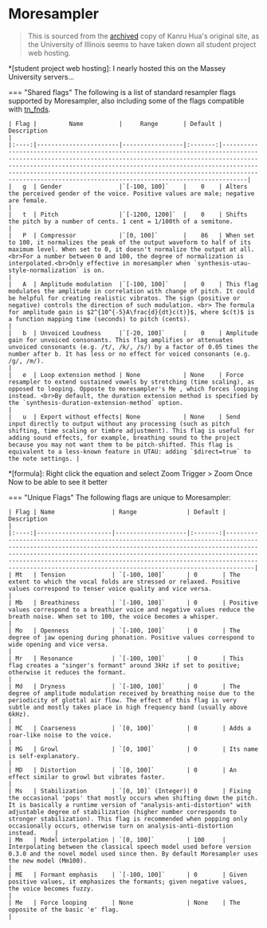 # Moresampler 
>This is sourced from the [archived](https://web.archive.org/web/20181006060008/https://web.engr.illinois.edu/~khua5/index.php/2016/04/07/the-complete-moresampler-tutorial/) copy of Kanru Hua's original site, as the University of Illinois seems to have taken down all student project web hosting.

*[student project web hosting]: I nearly hosted this on the Massey University servers...


=== "Shared flags"
	The following is a list of standard resampler flags supported by Moresampler, also including some of the flags compatible with [tn_fnds](/ResamplerDocs/tn_fnds).

	| Flag |         Name          |     Range       | Default | Description                                                                                                                                                                                                                                                                                                                                                         |
	|:----:|-----------------------|-----------------|:-------:|---------------------------------------------------------------------------------------------------------------------------------------------------------------------------------------------------------------------------------------------------------------------------------------------------------------------------------------------------------------------|
	|   g  | Gender                |`[-100, 100]`    |    0    | Alters the perceived gender of the voice. Positive values are male; negative are female.                                                                                                                                                                                                                                                                            |
	|   t  | Pitch                 |`[-1200, 1200]`  |    0    | Shifts the pitch by a number of cents. 1 cent = 1/100th of a semitone.                                                                                                                                                                                                                                                                                              |
	|   P  | Compressor            |`[0, 100]`       |    86   | When set to 100, it normalizes the peak of the output waveform to half of its maximum level. When set to 0, it doesn't normalize the output at all.<br>For a number between 0 and 100, the degree of normalization is interpolated.<br>Only effective in moresampler when `synthesis-utau-style-normalization` is on.                                               |
	|   A  | Amplitude modulation  |`[-100, 100]`    |    0    | This flag modulates the amplitude in correlation with change of pitch. It could be helpful for creating realistic vibratos. The sign (positive or negative) controls the direction of such modulation. <br> The formula for amplitude gain is $2^{10^{-5}A\frac{d}{dt}c(t)}$, where $c(t)$ is a function mapping time (seconds) to pitch (cents).                   |
	|   b  | Unvoiced Loudness     |`[-20, 100]`     |    0    | Amplitude gain for unvoiced consonants. This flag amplifies or attenuates unvoiced consonants (e.g. /t/, /k/, /s/) by a factor of 0.05 times the number after b. It has less or no effect for voiced consonants (e.g. /g/, /m/).                                                                                                                                    |
	|   e  | Loop extension method | None            | None    | Force resampler to extend sustained vowels by stretching (time scaling), as opposed to looping. Opposte to moresampler's Me , which forces looping instead. <br>By default, the duration extension method is specified by the `synthesis-duration-extension-method` option.                                                                                         |
	|   u  | Export without effects| None            | None    | Send input directly to output without any processing (such as pitch shifting, time scaling or timbre adjustment). This flag is useful for adding sound effects, for example, breathing sound to the project because you may not want them to be pitch-shifted. This flag is equivalent to a less-known feature in UTAU: adding `$direct=true` to the note settings. |

*[formula]: Right click the equation and select Zoom Trigger > Zoom Once Now to be able to see it better

=== "Unique Flags"
	The following flags are unique to Moresampler:

	| Flag | Name                | Range              | Default | Description                                                                                                                                                                                                                                                                                                                                                          |
	|:----:|---------------------|--------------------|:-------:|----------------------------------------------------------------------------------------------------------------------------------------------------------------------------------------------------------------------------------------------------------------------------------------------------------------------------------------------------------------------|
	| Mt   | Tension             | `[-100, 100]`      | 0       | The extent to which the vocal folds are stressed or relaxed. Positive values correspond to tenser voice quality and vice versa.                                                                                                                                                                                                                                      |
	| Mb   | Breathiness         | `[-100, 100]`      | 0       | Positive values correspond to a breathier voice and negative values reduce the breath noise. When set to 100, the voice becomes a whisper.                                                                                                                                                                                                                           |
	| Mo   | Openness            | `[-100, 100]`      | 0       | The degree of jaw opening during phonation. Positive values correspond to wide opening and vice versa.                                                                                                                                                                                                                                                               |
	| Mr   | Resonance           | `[-100, 100]`      | 0       | This flag creates a "singer's formant" around 3kHz if set to positive; otherwise it reduces the formant.                                                                                                                                                                                                                                                             |
	| Md   | Dryness             | `[-100, 100]`      | 0       | The degree of amplitude modulation received by breathing noise due to the periodicity of glottal air flow. The effect of this flag is very subtle and mostly takes place in high frequency band (usually above 6kHz).                                                                                                                                                |
	| MC   | Coarseness          | `[0, 100]`         | 0       | Adds a roar-like noise to the voice.                                                                                                                                                                                                                                                                                                                                 |
	| MG   | Growl               | `[0, 100]`         | 0       | Its name is self-explanatory.                                                                                                                                                                                                                                                                                                                                        |
	| MD   | Distortion          | `[0, 100]`         | 0       | An effect similar to growl but vibrates faster.                                                                                                                                                                                                                                                                                                                      |
	| Ms   | Stabilization       | `[0, 10]` (Integer)| 0       | Fixing the occasional 'pops' that mostly occurs when shifting down the pitch. It is basically a runtime version of "analysis-anti-distortion" with adjustable degree of stabilization (higher number corresponds to stronger stabilization). This flag is recommended when popping only occasionally occurs, otherwise turn on analysis-anti-distortion instead.     |
	| Mm   | Model interpolation | `[0, 100]`         | 100     | Interpolating between the classical speech model used before version 0.3.0 and the novel model used since then. By default Moresampler uses the new model (Mm100).                                                                                                                                                                                                   |
	| ME   | Formant emphasis    | `[-100, 100]`      | 0       | Given positive values, it emphasizes the formants; given negative values, the voice becomes fuzzy.                                                                                                                                                                                                                                                                   |
	| Me   | Force looping       | None               | None    | The opposite of the basic 'e' flag.                                                                                                                                                                                                                                                                                                                                  |


